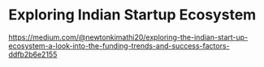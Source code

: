# Exploring Indian Startup Ecosystem
https://medium.com/@newtonkimathi20/exploring-the-indian-start-up-ecosystem-a-look-into-the-funding-trends-and-success-factors-ddfb2b6e2155


